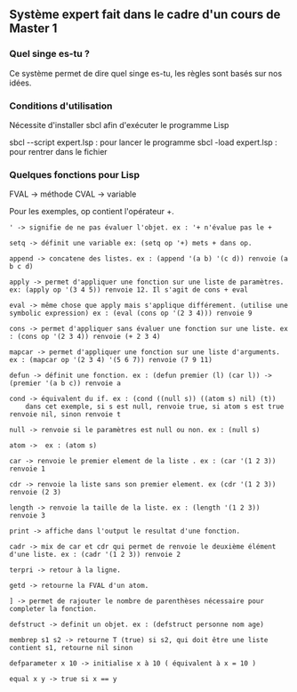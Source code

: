 ## Système expert fait dans le cadre d'un cours de Master 1
### Quel singe es-tu ?
Ce système permet de dire quel singe es-tu, les règles sont basés sur nos idées.

### Conditions d'utilisation 
Nécessite d'installer sbcl afin d'exécuter le programme Lisp

sbcl --script expert.lsp : pour lancer le programme
sbcl -load expert.lsp : pour rentrer dans le fichier

### Quelques fonctions pour Lisp
FVAL -> méthode
CVAL -> variable

Pour les exemples, op contient l'opérateur +.

    ' -> signifie de ne pas évaluer l'objet. ex : '+ n'évalue pas le +

    setq -> définit une variable ex: (setq op '+) mets + dans op.

    append -> concatene des listes. ex : (append '(a b) '(c d)) renvoie (a b c d)

    apply -> permet d'appliquer une fonction sur une liste de paramètres. ex: (apply op '(3 4 5)) renvoie 12. Il s'agit de cons + eval

    eval -> même chose que apply mais s'applique différement. (utilise une symbolic expression) ex : (eval (cons op '(2 3 4))) renvoie 9

    cons -> permet d'appliquer sans évaluer une fonction sur une liste. ex : (cons op '(2 3 4)) renvoie (+ 2 3 4)

    mapcar -> permet d'appliquer une fonction sur une liste d'arguments. ex : (mapcar op '(2 3 4) '(5 6 7)) renvoie (7 9 11)

    defun -> définit une fonction. ex : (defun premier (l) (car l)) -> (premier '(a b c)) renvoie a

    cond -> équivalent du if. ex : (cond ((null s)) ((atom s) nil) (t))
        dans cet exemple, si s est null, renvoie true, si atom s est true renvoie nil, sinon renvoie t 

    null -> renvoie si le paramètres est null ou non. ex : (null s)

    atom ->  ex : (atom s)

    car -> renvoie le premier element de la liste . ex : (car '(1 2 3)) renvoie 1

    cdr -> renvoie la liste sans son premier element. ex (cdr '(1 2 3)) renvoie (2 3)

    length -> renvoie la taille de la liste. ex : (length '(1 2 3)) renvoie 3

    print -> affiche dans l'output le resultat d'une fonction.

    cadr -> mix de car et cdr qui permet de renvoie le deuxième élément d'une liste. ex : (cadr '(1 2 3)) renvoie 2

    terpri -> retour à la ligne.

    getd -> retourne la FVAL d'un atom.

    ] -> permet de rajouter le nombre de parenthèses nécessaire pour completer la fonction.

    defstruct -> definit un objet. ex : (defstruct personne nom age) 

    membrep s1 s2 -> retourne T (true) si s2, qui doit être une liste contient s1, retourne nil sinon

    defparameter x 10 -> initialise x à 10 ( équivalent à x = 10 )

    equal x y -> true si x == y